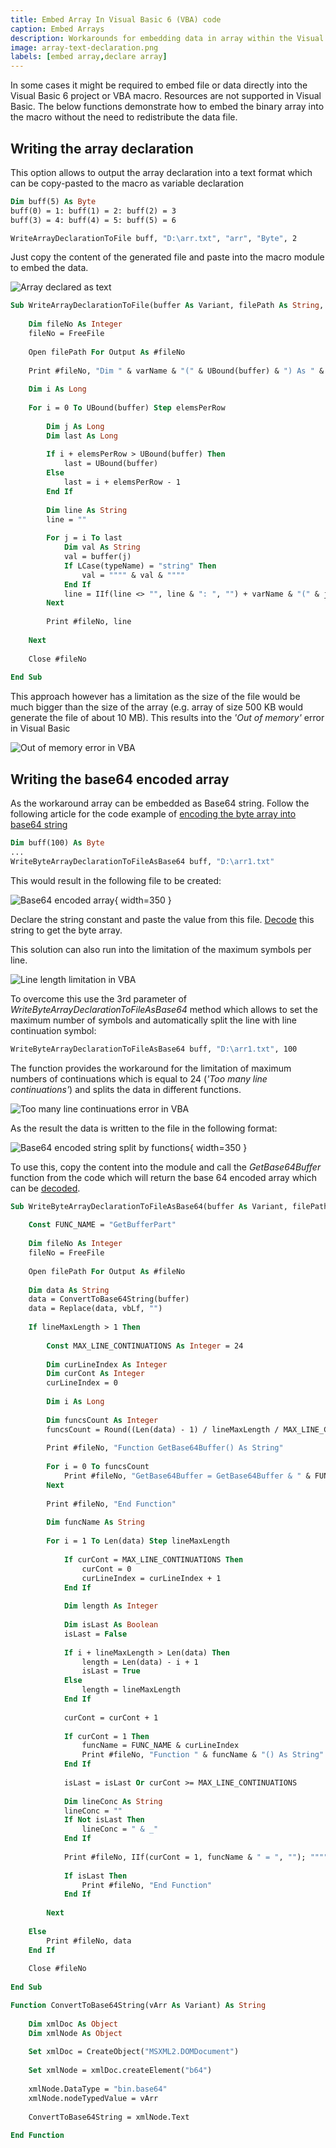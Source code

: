 ```yaml
---
title: Embed Array In Visual Basic 6 (VBA) code
caption: Embed Arrays
description: Workarounds for embedding data in array within the Visual Basic 6 (VBA) project
image: array-text-declaration.png
labels: [embed array,declare array]
---
```

In some cases it might be required to embed file or data directly into the Visual Basic 6 project or VBA macro. Resources are not supported in Visual Basic. The below functions demonstrate how to embed the binary array into the macro without the need to redistribute the data file.

## Writing the array declaration

This option allows to output the array declaration into a text format which can be copy-pasted to the macro as variable declaration

~~~vb
Dim buff(5) As Byte
buff(0) = 1: buff(1) = 2: buff(2) = 3
buff(3) = 4: buff(4) = 5: buff(5) = 6

WriteArrayDeclarationToFile buff, "D:\arr.txt", "arr", "Byte", 2
~~~

Just copy the content of the generated file and paste into the macro module to embed the data.

![Array declared as text](array-text-declaration.png)

~~~ vb
Sub WriteArrayDeclarationToFile(buffer As Variant, filePath As String, varName As String, typeName As String, Optional elemsPerRow As Integer = 10)
    
    Dim fileNo As Integer
    fileNo = FreeFile
    
    Open filePath For Output As #fileNo
    
    Print #fileNo, "Dim " & varName & "(" & UBound(buffer) & ") As " & typeName
    
    Dim i As Long
    
    For i = 0 To UBound(buffer) Step elemsPerRow
        
        Dim j As Long
        Dim last As Long
        
        If i + elemsPerRow > UBound(buffer) Then
            last = UBound(buffer)
        Else
            last = i + elemsPerRow - 1
        End If
        
        Dim line As String
        line = ""
        
        For j = i To last
            Dim val As String
            val = buffer(j)
            If LCase(typeName) = "string" Then
                val = """" & val & """"
            End If
            line = IIf(line <> "", line & ": ", "") + varName & "(" & j & ")=" & val
        Next
        
        Print #fileNo, line
        
    Next
    
    Close #fileNo
    
End Sub
~~~



This approach however has a limitation as the size of the file would be much bigger than the size of the array (e.g. array of size 500 KB would generate the file of about 10 MB). This results into the *'Out of memory'* error in Visual Basic

![Out of memory error in VBA](vba-out-of-memory-error.png)

## Writing the base64 encoded array

As the workaround array can be embedded as Base64 string. Follow the following article for the code example of [encoding the byte array into base64 string](/docs/codestack/visual-basic/algorithms/data/encoding/base64#encode)

~~~vb
Dim buff(100) As Byte
...
WriteByteArrayDeclarationToFileAsBase64 buff, "D:\arr1.txt"
~~~

This would result in the following file to be created:

![Base64 encoded array](array-base64-encoded.png){ width=350 }

Declare the string constant and paste the value from this file. [Decode](/docs/codestack/visual-basic/algorithms/data/encoding/base64#decode) this string to get the byte array.

This solution can also run into the limitation of the maximum symbols per line.

![Line length limitation in VBA](vba-line-length-limitation.png)

To overcome this use the 3rd parameter of *WriteByteArrayDeclarationToFileAsBase64* method which allows to set the maximum number of symbols and automatically split the line with line continuation symbol:

~~~vb
WriteByteArrayDeclarationToFileAsBase64 buff, "D:\arr1.txt", 100
~~~

The function provides the workaround for the limitation of maximum numbers of continuations which is equal to 24 (*'Too many line continuations'*) and splits the data in different functions.

![Too many line continuations error in VBA](too-many-line-continuations.png)

As the result the data is written to the file in the following format:

![Base64 encoded string split by functions](vba-array-split-by-functions.png){ width=350 }

To use this, copy the content into the module and call the *GetBase64Buffer* function from the code which will return the base 64 encoded array which can be [decoded](/docs/codestack/visual-basic/algorithms/data/encoding/base64#decode).

~~~ vb
Sub WriteByteArrayDeclarationToFileAsBase64(buffer As Variant, filePath As String, Optional lineMaxLength As Integer = -1)
    
    Const FUNC_NAME = "GetBufferPart"
    
    Dim fileNo As Integer
    fileNo = FreeFile
    
    Open filePath For Output As #fileNo
        
    Dim data As String
    data = ConvertToBase64String(buffer)
    data = Replace(data, vbLf, "")
    
    If lineMaxLength > 1 Then
            
        Const MAX_LINE_CONTINUATIONS As Integer = 24
        
        Dim curLineIndex As Integer
        Dim curCont As Integer
        curLineIndex = 0
        
        Dim i As Long
        
        Dim funcsCount As Integer
        funcsCount = Round((Len(data) - 1) / lineMaxLength / MAX_LINE_CONTINUATIONS) - 1
        
        Print #fileNo, "Function GetBase64Buffer() As String"
                
        For i = 0 To funcsCount
            Print #fileNo, "GetBase64Buffer = GetBase64Buffer & " & FUNC_NAME & i & "()"
        Next
        
        Print #fileNo, "End Function"
        
        Dim funcName As String
        
        For i = 1 To Len(data) Step lineMaxLength
            
            If curCont = MAX_LINE_CONTINUATIONS Then
                curCont = 0
                curLineIndex = curLineIndex + 1
            End If
            
            Dim length As Integer
        
            Dim isLast As Boolean
            isLast = False
            
            If i + lineMaxLength > Len(data) Then
                length = Len(data) - i + 1
                isLast = True
            Else
                length = lineMaxLength
            End If
            
            curCont = curCont + 1
            
            If curCont = 1 Then
                funcName = FUNC_NAME & curLineIndex
                Print #fileNo, "Function " & funcName & "() As String"
            End If
            
            isLast = isLast Or curCont >= MAX_LINE_CONTINUATIONS
            
            Dim lineConc As String
            lineConc = ""
            If Not isLast Then
                lineConc = " & _"
            End If
            
            Print #fileNo, IIf(curCont = 1, funcName & " = ", ""); """" & Mid(data, i, length) & """" & lineConc
            
            If isLast Then
                Print #fileNo, "End Function"
            End If
            
        Next
        
    Else
        Print #fileNo, data
    End If
    
    Close #fileNo
    
End Sub

Function ConvertToBase64String(vArr As Variant) As String
    
    Dim xmlDoc As Object
    Dim xmlNode As Object
    
    Set xmlDoc = CreateObject("MSXML2.DOMDocument")
    
    Set xmlNode = xmlDoc.createElement("b64")
    
    xmlNode.DataType = "bin.base64"
    xmlNode.nodeTypedValue = vArr
    
    ConvertToBase64String = xmlNode.Text
    
End Function
~~~


